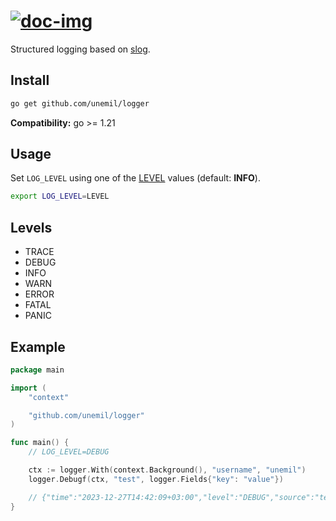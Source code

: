 # [![doc-img]][doc]

Structured logging based on [slog][slog-doc].

## Install

```sh
go get github.com/unemil/logger
```

**Compatibility:** go >= 1.21

## Usage

Set `LOG_LEVEL` using one of the [LEVEL](#levels) values (default: **INFO**).

```sh
export LOG_LEVEL=LEVEL
```

## Levels

- TRACE
- DEBUG
- INFO
- WARN
- ERROR
- FATAL
- PANIC

## Example

```go
package main

import (
	"context"

	"github.com/unemil/logger"
)

func main() {
	// LOG_LEVEL=DEBUG

	ctx := logger.With(context.Background(), "username", "unemil")
	logger.Debugf(ctx, "test", logger.Fields{"key": "value"})

	// {"time":"2023-12-27T14:42:09+03:00","level":"DEBUG","source":"test/main.go:13","msg":"test","key":"value","username":"unemil"}
}
```

[doc-img]: https://pkg.go.dev/badge/github.com/unemil/logger
[doc]: https://pkg.go.dev/github.com/unemil/logger
[slog-doc]: https://pkg.go.dev/log/slog
